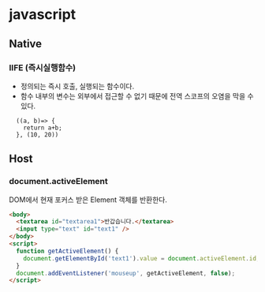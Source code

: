 # javascript

## Native

### IIFE (즉시실행함수)

- 정의되는 즉시 호출, 실행되는 함수이다.
- 함수 내부의 변수는 외부에서 접근할 수 없기 때문에 전역 스코프의 오염을 막을 수 있다.

```
  ((a, b)=> {
    return a+b;
  }, (10, 20))
```

## Host

### document.activeElement

DOM에서 현재 포커스 받은 Element 객체를 반환한다.

```html
<body>
  <textarea id="textarea1">반갑습니다.</textarea>
  <input type="text" id="text1" />
</body>
<script>
  function getActiveElement() {
    document.getElementById('text1').value = document.activeElement.id;
  }
  document.addEventListener('mouseup', getActiveElement, false);
</script>
```
